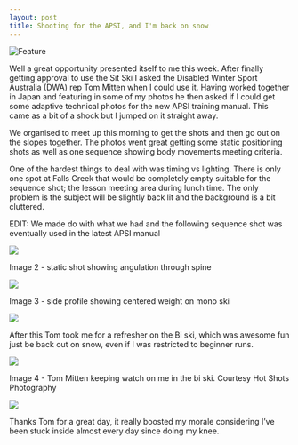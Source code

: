 ```yaml
---
layout: post
title: Shooting for the APSI, and I'm back on snow
---
```


![Feature](http://damienstpierre.com/images/features/feat-apsi.jpg)


Well a great opportunity presented itself to me this week. After finally getting approval to use the Sit Ski I asked the Disabled Winter Sport Australia (DWA) rep Tom Mitten when I could use it. Having worked together in Japan and featuring in some of my photos he then asked if I could get some adaptive technical photos for the new APSI training manual. This came as a bit of a shock but I jumped on it straight away.

We organised to meet up this morning to get the shots and then go out on the slopes together. The photos went great getting some static positioning shots as well as one sequence showing body movements meeting criteria.

One of the hardest things to deal with was timing vs lighting. There is only one spot at Falls Creek that would be completely empty suitable for the sequence shot; the lesson meeting area during lunch time. The only problem is the subject will be slightly back lit and the background is a bit cluttered.

EDIT: We made do with what we had and the following sequence shot was eventually used in the latest APSI manual

[![](http://damienstpierre.com/images/Posts/20130923-sequence_s.jpg)](http://damienstpierre.com/images/Posts/20130923-sequence.jpg)


Image 2 - static shot showing angulation through spine

[![](http://damienstpierre.com/images/Posts/20130923-IMG_3001_s.jpg)](http://damienstpierre.com/images/Posts/20130923-IMG_3001.jpg)


Image 3 - side profile showing centered weight on mono ski

[![](http://damienstpierre.com/images/Posts/20130923-IMG_3074_s.jpg)](http://damienstpierre.com/images/Posts/20130923-IMG_3074.jpg)


After this Tom took me for a refresher on the Bi ski, which was awesome fun just be back out on snow, even if I was restricted to beginner runs.

[![](http://damienstpierre.com/images/Posts/20130923-7072_ELLE_230913_DR-WB_15_s.jpg)](http://damienstpierre.com/images/Posts/20130923-7072_ELLE_230913_DR-WB_15.jpg)


Image 4 - Tom Mitten keeping watch on me in the bi ski. Courtesy Hot Shots Photography

[![](http://damienstpierre.com/images/Posts/20130923-7071_ELLE_230913_DR-WB_15_s.jpg)](http://damienstpierre.com/images/Posts/20130923-7071_ELLE_230913_DR-WB_15.jpg)


Thanks Tom for a great day, it really boosted my morale considering I’ve been stuck inside almost every day since doing my knee.
